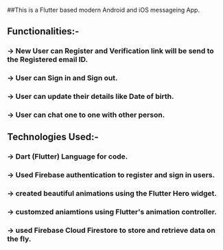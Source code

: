##This is a Flutter based modern Android and iOS messageing App.
## Functionalities:-
###  -> New User can Register and Verification link will be send to the Registered email ID.
###  -> User can Sign in and Sign out.
###  -> User can update their details like Date of birth.
###  -> User can chat one to one with other person.


## Technologies Used:-
###  -> Dart (Flutter) Language for code.
###  -> Used Firebase authentication to register and sign in users.
###  -> created beautiful animations using the Flutter Hero widget.
###  -> customzed aniamtions using Flutter's animation controller.
###  -> used Firebase Cloud Firestore to store and retrieve data on the fly.
